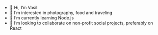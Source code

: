 - 👋 Hi, I’m Vasil
- 👀 I’m interested in photography, food and traveling
- 🌱 I’m currently learning Node.js
- 💞️ I’m looking to collaborate on non-profit social projects, preferably on React 


